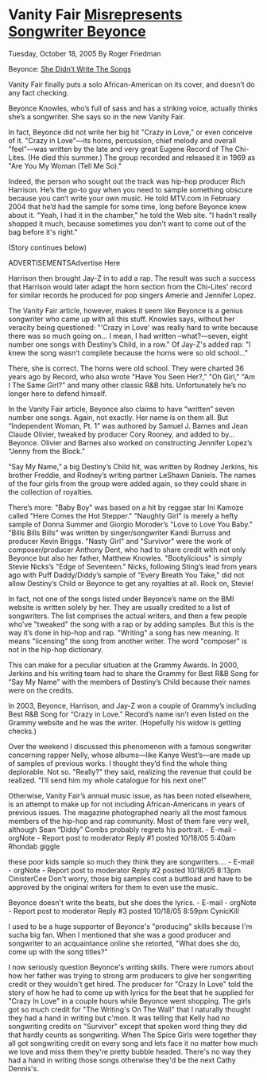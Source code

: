 # Vanity Fair [Misrepresents Songwriter Beyonce](https://www.vanityfair.com/culture/2014/04/throwback-thursday-beyonce-jay-z-music-issue-2005)
Tuesday, October 18, 2005
By Roger Friedman



Beyonce: [She Didn’t Write The Songs](https://www.foxnews.com/story/beyonce-takes-credit-for-writing-songs)

Vanity Fair finally puts a solo African-American on its cover, and doesn’t do any fact checking.

Beyonce Knowles, who’s full of sass and has a striking voice, actually thinks she’s a songwriter. She says so in the new Vanity Fair.

In fact, Beyonce did not write her big hit "Crazy in Love," or even conceive of it. "Crazy in Love"—its horns, percussion, chief melody and overall "feel"—was written by the late and very great Eugene Record of The Chi-Lites. (He died this summer.) The group recorded and released it in 1969 as "Are You My Woman (Tell Me So)."

Indeed, the person who sought out the track was hip-hop producer Rich Harrison. He’s the go-to guy when you need to sample something obscure because you can’t write your own music. He told MTV.com in February 2004 that he’d had the sample for some time, long before Beyonce knew about it. "Yeah, I had it in the chamber," he told the Web site. "I hadn't really shopped it much, because sometimes you don't want to come out of the bag before it's right."

(Story continues below)

ADVERTISEMENTSAdvertise Here



Harrison then brought Jay-Z in to add a rap. The result was such a success that Harrison would later adapt the horn section from the Chi-Lites' record for similar records he produced for pop singers Amerie and Jennifer Lopez.

The Vanity Fair article, however, makes it seem like Beyonce is a genius songwriter who came up with all this stuff. Knowles says, without her veracity being questioned: "'Crazy in Love' was really hard to write because there was so much going on… I mean, I had written –what?—seven, eight number one songs with Destiny’s Child, in a row." Of Jay-Z's added rap: "I knew the song wasn’t complete because the horns were so old school…"

There, she is correct. The horns were old school. They were charted 36 years ago by Record, who also wrote "Have You Seen Her?," "Oh Girl," "Am I The Same Girl?" and many other classic R&B hits. Unfortunately he’s no longer here to defend himself.

In the Vanity Fair article, Beyonce also claims to have “written” seven number one songs. Again, not exactly. Her name is on them all. But “Independent Woman, Pt. 1” was authored by Samuel J. Barnes and Jean Claude Olivier, tweaked by producer Cory Rooney, and added to by…Beyonce. Olivier and Barnes also worked on constructing Jennifer Lopez’s “Jenny from the Block.”

“Say My Name,” a big Destiny’s Child hit, was written by Rodney Jerkins, his brother Freddie, and Rodney’s writing partner LeShawn Daniels. The names of the four girls from the group were added again, so they could share in the collection of royalties.

There’s more: "Baby Boy" was based on a hit by reggae star Ini Kamoze called "Here Comes the Hot Stepper." "Naughty Girl" is merely a hefty sample of Donna Summer and Giorgio Moroder’s "Love to Love You Baby." "Bills Bills Bills" was written by singer/songwriter Kandi Burruss and producer Kevin Briggs. "Nasty Girl" and "Survivor" were the work of composer/producer Anthony Dent, who had to share credit with not only Beyonce but also her father, Matthew Knowles. "Bootylicious" is simply Stevie Nicks’s "Edge of Seventeen." Nicks, following Sting’s lead from years ago with Puff Daddy/Diddy’s sample of "Every Breath You Take," did not allow Destiny’s Child or Beyonce to get any royalties at all. Rock on, Stevie!

In fact, not one of the songs listed under Beyonce’s name on the BMI website is written solely by her. They are usually credited to a list of songwriters. The list comprises the actual writers, and then a few people who’ve "tweaked" the song with a rap or by adding samples. But this is the way it’s done in hip-hop and rap. "Writing" a song has new meaning. It means "licensing" the song from another writer. The word "composer" is not in the hip-hop dictionary.

This can make for a peculiar situation at the Grammy Awards. In 2000, Jerkins and his writing team had to share the Grammy for Best R&B Song for “Say My Name” with the members of Destiny’s Child because their names were on the credits.

In 2003, Beyonce, Harrison, and Jay-Z won a couple of Grammy’s including Best R&B Song for “Crazy in Love.” Record’s name isn’t even listed on the Grammy website and he was the writer. (Hopefully his widow is getting checks.)

Over the weekend I discussed this phenomenon with a famous songwriter concerning rapper Nelly, whose albums—like Kanye West’s—are made up of samples of previous works. I thought they’d find the whole thing deplorable. Not so. "Really?" they said, realizing the revenue that could be realized. "I’ll send him my whole catalogue for his next one!"

Otherwise, Vanity Fair’s annual music issue, as has been noted elsewhere, is an attempt to make up for not including African-Americans in years of previous issues. The magazine photographed nearly all the most famous members of the hip-hop and rap community. Most of them fare very well, although Sean “Diddy” Combs probably regrets his portrait.
 	- E-mail - orgNote -  Report post to moderator
Reply #1 posted 10/18/05 5:40am
Rhondab
giggle

these poor kids sample so much they think they are songwriters....
 	- E-mail - orgNote -  Report post to moderator
Reply #2 posted 10/18/05 8:13pm
CinisterCee
Don't worry, those big samples cost a buttload and have to be approved by the original writers for them to even use the music.

Beyonce doesn't write the beats, but she does the lyrics.
 	- E-mail - orgNote -  Report post to moderator
Reply #3 posted 10/18/05 8:59pm
CynicKill

I used to be a huge supporter of Beyonce's "producing" skills because I'm sucha big fan. When I mentioned that she was a good producer and songwriter to an acquaintance online she retorted, "What does she do, come up with the song titles?"

I now seriously question Beyonce's writing skills. There were rumors about how her father was trying to strong arm producers to give her songwriting credit or they wouldn't get hired. The producer for "Crazy In Love" told the story of how he had to come up with lyrics for the beat that he supplied for "Crazy In Love" in a couple hours while Beyonce went shopping. The girls got so much credit for "The Writing's On The Wall" that I naturally thought they had a hand in writing but c'mon. It was telling that Kelly had no songwriting credits on "Survivor" except that spoken word thing they did that hardly counts as songwriting. When The Spice Girls were together they all got songwriting credit on every song and lets face it no matter how much we love and miss them they're pretty bubble headed. There's no way they had a hand in writing those songs otherwise they'd be the next Cathy Dennis's.
